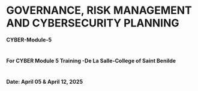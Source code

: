 
# GOVERNANCE, RISK MANAGEMENT AND CYBERSECURITY PLANNING
**CYBER-Module-5**
#
**For CYBER Module 5 Training -De La Salle-College of Saint Benilde**
#
**Date: April 05 & April 12,  2025** 

